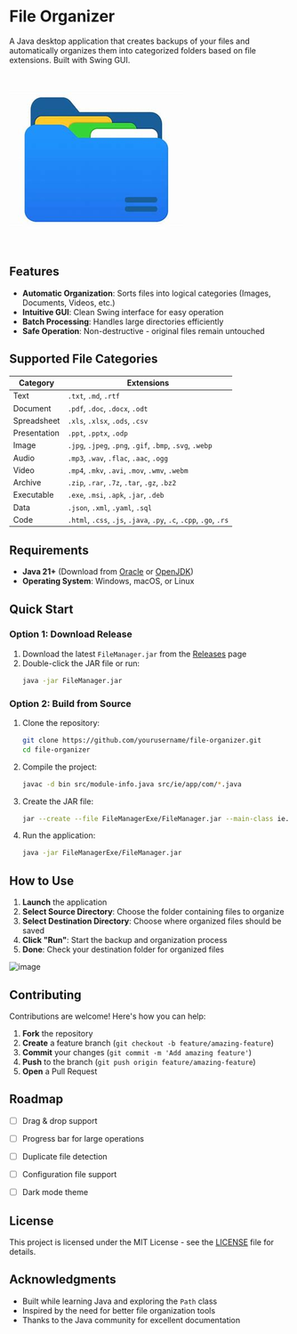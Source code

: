 # File Organizer

A Java desktop application that creates backups of your files and automatically organizes them into categorized folders based on file extensions. Built with Swing GUI.

![Logo](logo.jpg)

## Features

- **Automatic Organization**: Sorts files into logical categories (Images, Documents, Videos, etc.)
- **Intuitive GUI**: Clean Swing interface for easy operation
- **Batch Processing**: Handles large directories efficiently
- **Safe Operation**: Non-destructive - original files remain untouched

## Supported File Categories

| Category | Extensions |
|----------|-----------|
| Text | `.txt`, `.md`, `.rtf` |
| Document | `.pdf`, `.doc`, `.docx`, `.odt` |
| Spreadsheet | `.xls`, `.xlsx`, `.ods`, `.csv` |
| Presentation | `.ppt`, `.pptx`, `.odp` |
| Image | `.jpg`, `.jpeg`, `.png`, `.gif`, `.bmp`, `.svg`, `.webp` |
| Audio | `.mp3`, `.wav`, `.flac`, `.aac`, `.ogg` |
| Video | `.mp4`, `.mkv`, `.avi`, `.mov`, `.wmv`, `.webm` |
| Archive | `.zip`, `.rar`, `.7z`, `.tar`, `.gz`, `.bz2` |
| Executable | `.exe`, `.msi`, `.apk`, `.jar`, `.deb` |
| Data | `.json`, `.xml`, `.yaml`, `.sql` |
| Code | `.html`, `.css`, `.js`, `.java`, `.py`, `.c`, `.cpp`, `.go`, `.rs` |

## Requirements

- **Java 21+** (Download from [Oracle](https://www.oracle.com/java/technologies/downloads/) or [OpenJDK](https://openjdk.org/))
- **Operating System**: Windows, macOS, or Linux

## Quick Start

### Option 1: Download Release
1. Download the latest `FileManager.jar` from the [Releases](../../releases) page
2. Double-click the JAR file or run:
   ```bash
   java -jar FileManager.jar
   ```

### Option 2: Build from Source
1. Clone the repository:
   ```bash
   git clone https://github.com/yourusername/file-organizer.git
   cd file-organizer
   ```

2. Compile the project:
   ```bash
   javac -d bin src/module-info.java src/ie/app/com/*.java
   ```

3. Create the JAR file:
   ```bash
   jar --create --file FileManagerExe/FileManager.jar --main-class ie.app.com.Main -C bin/ .
   ```

4. Run the application:
   ```bash
   java -jar FileManagerExe/FileManager.jar
   ```

## How to Use

1. **Launch** the application
2. **Select Source Directory**: Choose the folder containing files to organize
3. **Select Destination Directory**: Choose where organized files should be saved
4. **Click "Run"**: Start the backup and organization process
5. **Done**: Check your destination folder for organized files

![image](https://github.com/user-attachments/assets/387f2aae-e41b-4000-bc9b-d48d0d443b0d)

## Contributing

Contributions are welcome! Here's how you can help:

1. **Fork** the repository
2. **Create** a feature branch (`git checkout -b feature/amazing-feature`)
3. **Commit** your changes (`git commit -m 'Add amazing feature'`)
4. **Push** to the branch (`git push origin feature/amazing-feature`)
5. **Open** a Pull Request


## Roadmap

- [ ] Drag & drop support
- [ ] Progress bar for large operations
- [ ] Duplicate file detection
- [ ] Configuration file support
- [ ] Dark mode theme


##  License

This project is licensed under the MIT License - see the [LICENSE](LICENSE) file for details.

## Acknowledgments

- Built while learning Java and exploring the `Path` class
- Inspired by the need for better file organization tools
- Thanks to the Java community for excellent documentation
